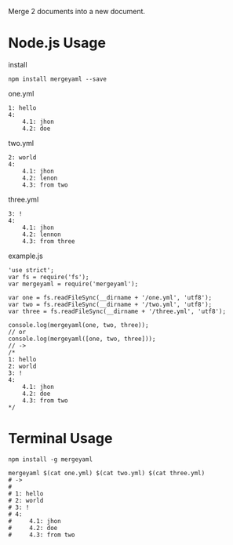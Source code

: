 Merge 2 documents into a new document.

# Node.js Usage

install
```
npm install mergeyaml --save
```

one.yml
```
1: hello
4:
    4.1: jhon
    4.2: doe
```

two.yml
```
2: world
4:
    4.1: jhon
    4.2: lenon
    4.3: from two

```

three.yml
```
3: !
4: 
    4.1: jhon
    4.2: lennon
    4.3: from three

```

example.js
```
'use strict';
var fs = require('fs');
var mergeyaml = require('mergeyaml');

var one = fs.readFileSync(__dirname + '/one.yml', 'utf8');
var two = fs.readFileSync(__dirname + '/two.yml', 'utf8');
var three = fs.readFileSync(__dirname + '/three.yml', 'utf8');

console.log(mergeyaml(one, two, three));
// or
console.log(mergeyaml([one, two, three]));
// ->
/*
1: hello
2: world
3: !
4: 
    4.1: jhon
    4.2: doe
    4.3: from two 
*/
```

# Terminal Usage
 ```
 npm install -g mergeyaml
 ```
 ```
 mergeyaml $(cat one.yml) $(cat two.yml) $(cat three.yml)
# ->
#
# 1: hello
# 2: world
# 3: !
# 4: 
#     4.1: jhon
#     4.2: doe
#     4.3: from two 
 
 ```